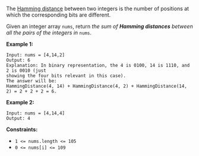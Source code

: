 The [Hamming distance](https://en.wikipedia.org/wiki/Hamming_distance) between
two integers is the number of positions at which the corresponding bits are
different.

Given an integer array `nums`, return _the sum of **Hamming distances**
between all the pairs of the integers in_ `nums`.



**Example 1:**

    
    
    Input: nums = [4,14,2]
    Output: 6
    Explanation: In binary representation, the 4 is 0100, 14 is 1110, and 2 is 0010 (just
    showing the four bits relevant in this case).
    The answer will be:
    HammingDistance(4, 14) + HammingDistance(4, 2) + HammingDistance(14, 2) = 2 + 2 + 2 = 6.
    

**Example 2:**

    
    
    Input: nums = [4,14,4]
    Output: 4
    



**Constraints:**

  * `1 <= nums.length <= 105`
  * `0 <= nums[i] <= 109`

